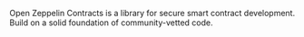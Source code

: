 Open Zeppelin Contracts is a library for secure smart contract development. Build on a solid foundation of community-vetted code.